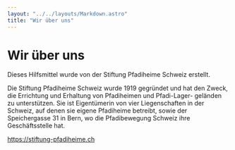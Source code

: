 ```yaml
---
layout: "../../layouts/Markdown.astro"
title: "Wir über uns"
---
```


# Wir über uns

Dieses Hilfsmittel wurde von der Stiftung Pfadiheime Schweiz erstellt.

Die Stiftung Pfadiheime Schweiz wurde 1919 gegründet und hat den Zweck, die Errichtung und Erhaltung von Pfadiheimen und Pfadi-Lager- geländen zu unterstützen. Sie ist Eigentümerin von vier Liegenschaften in der Schweiz, auf denen sie eigene Pfadiheime betreibt, sowie der Speichergasse 31 in Bern, wo die Pfadibewegung Schweiz ihre Geschäftsstelle hat.

https://stiftung-pfadiheime.ch
